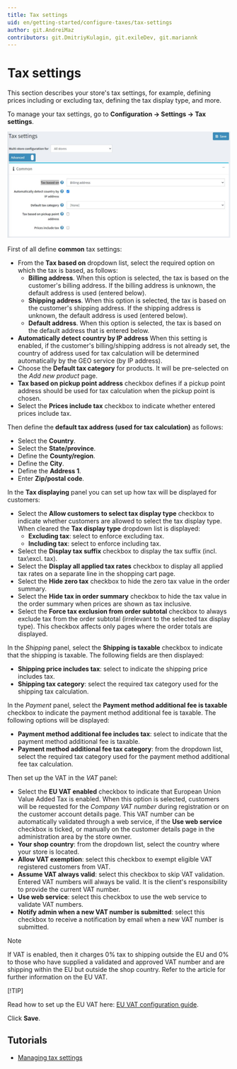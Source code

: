```yaml
---
title: Tax settings
uid: en/getting-started/configure-taxes/tax-settings
author: git.AndreiMaz
contributors: git.DmitriyKulagin, git.exileDev, git.mariannk
---
```


# Tax settings

This section describes your store's tax settings, for example, defining prices including or excluding tax, defining the tax display type, and more.

To manage your tax settings, go to **Configuration → Settings → Tax settings**.

![Tax settings](_static/tax-settings/tax-settings.jpg)

First of all define **common** tax settings:

* From the **Tax based on** dropdown list, select the required option on which the tax is based, as follows:
  * **Billing address**. When this option is selected, the tax is based on the customer's billing address. If the billing address is unknown, the default address is used (entered below).
  * **Shipping address**. When this option is selected, the tax is based on the customer's shipping address. If the shipping address is unknown, the default address is used (entered below).
  * **Default address**. When this option is selected, the tax is based on the default address that is entered below.
* **Automatically detect country by IP address** When this setting is enabled, if the customer's billing/shipping address is not already set, the country of address used for tax calculation will be determined automatically by the GEO service (by IP address).
* Choose the **Default tax category** for products. It will be pre-selected on the *Add new product* page.
* **Tax based on pickup point address** checkbox defines if a pickup point address should be used for tax calculation when the pickup point is chosen.
* Select the **Prices include tax** checkbox to indicate whether entered prices include tax.

Then define the **default tax address (used for tax calculation)** as follows:

* Select the **Country**.
* Select the **State/province**.
* Define the **County/region**.
* Define the **City**.
* Define the **Address 1**.
* Enter **Zip/postal code**.

In the **Tax displaying** panel you can set up how tax will be displayed for customers:

* Select the **Allow customers to select tax display type** checkbox to indicate whether customers are allowed to select the tax display type. When cleared the **Tax display type** dropdown list is displayed:
  * **Excluding tax**: select to enforce excluding tax.
  * **Including tax**: select to enforce including tax.
* Select the **Display tax suffix** checkbox to display the tax suffix (incl. tax\excl. tax).
* Select the **Display all applied tax rates** checkbox to display all applied tax rates on a separate line in the shopping cart page.
* Select the **Hide zero tax** checkbox to hide the zero tax value in the order summary.
* Select the **Hide tax in order summary** checkbox to hide the tax value in the order summary when prices are shown as tax inclusive.
* Select the **Force tax exclusion from order subtotal** checkbox to always exclude tax from the order subtotal (irrelevant to the selected tax display type). This checkbox affects only pages where the order totals are displayed.

In the *Shipping* panel, select the **Shipping is taxable** checkbox to indicate that the shipping is taxable. The following fields are then displayed:

* **Shipping price includes tax**: select to indicate the shipping price includes tax.
* **Shipping tax category**: select the required tax category used for the shipping tax calculation.

In the *Payment* panel, select the **Payment method additional fee is taxable** checkbox to indicate the payment method additional fee is taxable. The following options will be displayed:

* **Payment method additional fee includes tax**: select to indicate that the payment method additional fee is taxable.
* **Payment method additional fee tax category**: from the dropdown list, select the required tax category used for the payment method additional fee tax calculation.

Then set up the VAT in the *VAT* panel:

* Select the **EU VAT enabled** checkbox to indicate that European Union Value Added Tax is enabled. When this option is selected, customers will be requested for the *Company VAT number* during registration or on the customer account details page. This VAT number can be automatically validated through a web service, if the **Use web service** checkbox is ticked, or manually on the customer details page in the administration area by the store owner.
* **Your shop country**: from the dropdown list, select the country where your store is located.
* **Allow VAT exemption**: select this checkbox to exempt eligible VAT registered customers from VAT.
* **Assume VAT always valid**: select this checkbox to skip VAT validation. Entered VAT numbers will always be valid. It is the client's responsibility to provide the current VAT number.
* **Use web service**: select this checkbox to use the web service to validate VAT numbers.
* **Notify admin when a new VAT number is submitted**: select this checkbox to receive a notification by email when a new VAT number is submitted.

> [!NOTE]
>
> If VAT is enabled, then it charges 0% tax to shipping outside the EU and 0% to those who have supplied a validated and approved VAT number and are shipping within the EU but outside the shop country. Refer to the article for further information on the EU VAT.
>
> [!TIP]
>
> Read how to set up the EU VAT here: [EU VAT configuration guide](xref:en/getting-started/configure-taxes/index#eu-vat-configuration-guide).

Click **Save**.

## Tutorials

* [Managing tax settings](https://www.youtube.com/watch?v=8iF5nQvIoLs&feature=youtu.be)
